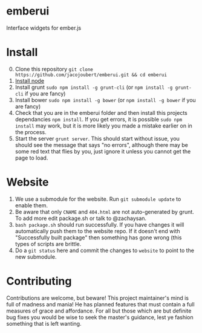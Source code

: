 emberui
=======

Interface widgets for ember.js

Install
=======
0. Clone this repository `git clone https://github.com/jacojoubert/emberui.git && cd emberui`
1. [Install node](http://nodejs.org/)
2. Install grunt `sudo npm install -g grunt-cli` (or `npm install -g grunt-cli` if you are fancy)
3. Install bower `sudo npm install -g bower` (or `npm install -g bower` if you are fancy)
4. Check that you are in the emberui folder and then install this projects dependancies `npm install`. If you get errors, it is possible `sudo npm install` may work, but it is more likely you made a mistake earlier on in the process.
5. Start the server `grunt server`. This should start without issue, you should see the message that says "no errors", although there may be some red text that flies by you, just ignore it unless you cannot get the page to load.

Website
=======
1. We use a submodule for the website. Run `git submodule update` to enable them.
2. Be aware that only `CNAME` and `404.html` are not auto-generated by grunt. To add more edit package.sh or talk to @zachaysan.
3. `bash package.sh` should run successfully. If you have changes it will automatically push them to the website repo. If it doesn't end with "Successfully built package" then something has gone wrong (this types of scripts are brittle.
4. Do a `git status` here and commit the changes to `website` to point to the new submodule.

Contributing
============

Contributions are welcome, but beware! This project maintainer's mind is full of madness and mania! He has planned features that must contain a full measures of grace and affordance. For all but those which are but definite bug fixes you would be wise to seek the master's guidance, lest ye fashion something that is left wanting.
